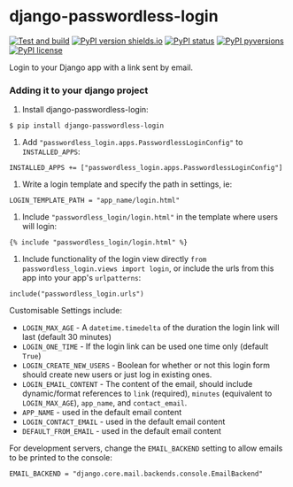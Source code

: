 # django-passwordless-login

[![Test and build](https://github.com/ImperialCollegeLondon/django-passwordless-login/actions/workflows/ci.yml/badge.svg)](https://github.com/ImperialCollegeLondon/django-passwordless-login/actions/workflows/ci.yml)
[![PyPI version shields.io](https://img.shields.io/pypi/v/django-passwordless-login.svg)](https://pypi.python.org/pypi/django-passwordless-login/)
[![PyPI status](https://img.shields.io/pypi/status/django-passwordless-login.svg)](https://pypi.python.org/pypi/django-passwordless-login/)
[![PyPI pyversions](https://img.shields.io/pypi/pyversions/django-passwordless-login.svg)](https://pypi.python.org/pypi/django-passwordless-login/)
[![PyPI license](https://img.shields.io/pypi/l/django-passwordless-login.svg)](https://pypi.python.org/pypi/django-passwordless-login/)

Login to your Django app with a link sent by email.

### Adding it to your django project

1. Install django-passwordless-login:
```
$ pip install django-passwordless-login
```
1. Add `"passwordless_login.apps.PasswordlessLoginConfig"` to `INSTALLED_APPS`:
```
INSTALLED_APPS += ["passwordless_login.apps.PasswordlessLoginConfig"]
```
1. Write a login template and specify the path in settings, ie:
```
LOGIN_TEMPLATE_PATH = "app_name/login.html"
```
1. Include `"passwordless_login/login.html"` in the template where users will login:
```
{% include "passwordless_login/login.html" %}
```
1. Include functionality of the login view directly `from passwordless_login.views import login`, or include the urls from this app into your app's `urlpatterns`:
```
include("passwordless_login.urls")
```


Customisable Settings include:
 - `LOGIN_MAX_AGE` - A `datetime.timedelta` of the duration the login link will last (default 30 minutes)
 - `LOGIN_ONE_TIME` - If the login link can be used one time only (default `True`)
 - `LOGIN_CREATE_NEW_USERS` - Boolean for whether or not this login form should create new users or just log in existing ones.
 - `LOGIN_EMAIL_CONTENT` - The content of the email, should include dynamic/format references to `link` (required), `minutes` (equivalent to `LOGIN_MAX_AGE`), `app_name`, and `contact_email`.
 - `APP_NAME` - used in the default email content
 - `LOGIN_CONTACT_EMAIL` - used in the default email content
 - `DEFAULT_FROM_EMAIL` - used in the default email content

For development servers, change the `EMAIL_BACKEND` setting to allow emails to be printed to the console:
```
EMAIL_BACKEND = "django.core.mail.backends.console.EmailBackend"
```
